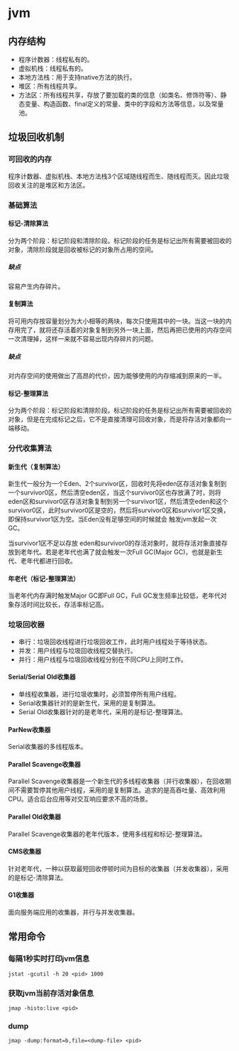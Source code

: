 # jvm

## 内存结构

+ 程序计数器：线程私有的。
+ 虚拟机栈：线程私有的。
+ 本地方法栈：用于支持native方法的执行。
+ 堆区：所有线程共享。
+ 方法区：所有线程共享，存放了要加载的类的信息（如类名、修饰符等）、静态变量、构造函数、final定义的常量、类中的字段和方法等信息，以及常量池。

## 垃圾回收机制

### 可回收的内存

程序计数器、虚拟机栈、本地方法栈3个区域随线程而生、随线程而灭。因此垃圾回收关注的是堆区和方法区。

### 基础算法

#### 标记-清除算法

分为两个阶段：标记阶段和清除阶段。标记阶段的任务是标记出所有需要被回收的对象，清除阶段就是回收被标记的对象所占用的空间。

##### 缺点

容易产生内存碎片。

#### 复制算法

将可用内存按容量划分为大小相等的两块，每次只使用其中的一块。当这一块的内存用完了，就将还存活着的对象复制到另外一块上面，然后再把已使用的内存空间一次清理掉，这样一来就不容易出现内存碎片的问题。

##### 缺点

对内存空间的使用做出了高昂的代价，因为能够使用的内存缩减到原来的一半。

#### 标记-整理算法

分为两个阶段：标记阶段和清除阶段。标记阶段的任务是标记出所有需要被回收的对象，但是在完成标记之后，它不是直接清理可回收对象，而是将存活对象都向一端移动。

### 分代收集算法

#### 新生代（复制算法）

新生代一般分为一个Eden、2个survivor区，回收时先将eden区存活对象复制到一个survivor0区，然后清空eden区，当这个survivor0区也存放满了时，则将eden区和survivor0区存活对象复制到另一个survivor1区，然后清空eden和这个survivor0区，此时survivor0区是空的，然后将survivor0区和survivor1区交换，即保持survivor1区为空。当Eden没有足够空间的时候就会 触发jvm发起一次GC。

当survivor1区不足以存放 eden和survivor0的存活对象时，就将存活对象直接存放到老年代。若是老年代也满了就会触发一次Full GC(Major GC)，也就是新生代、老年代都进行回收。

#### 年老代（标记-整理算法）

当老年代内存满时触发Major GC即Full GC，Full GC发生频率比较低，老年代对象存活时间比较长，存活率标记高。

### 垃圾回收器

+ 串行：垃圾回收线程进行垃圾回收工作，此时用户线程处于等待状态。
+ 并发：用户线程与垃圾回收线程交替执行。
+ 并行：用户线程与垃圾回收线程分别在不同CPU上同时工作。

#### Serial/Serial Old收集器

+ 单线程收集器，进行垃圾收集时，必须暂停所有用户线程。
+ Serial收集器针对的是新生代，采用的是复制算法。
+ Serial Old收集器针对的是老年代，采用的是标记-整理算法。

#### ParNew收集器

Serial收集器的多线程版本。

#### Parallel Scavenge收集器

Parallel Scavenge收集器是一个新生代的多线程收集器（并行收集器），在回收期间不需要暂停其他用户线程，采用的是复制算法。追求的是高吞吐量、高效利用CPU。适合后台应用等对交互响应要求不高的场景。

#### Parallel Old收集器

Parallel Scavenge收集器的老年代版本，使用多线程和标记-整理算法。

#### CMS收集器

针对老年代，一种以获取最短回收停顿时间为目标的收集器（并发收集器），采用的是标记-清除算法。

#### G1收集器

面向服务端应用的收集器，并行与并发收集器。

## 常用命令

### 每隔1秒实时打印jvm信息

```
jstat -gcutil -h 20 <pid> 1000
```

### 获取jvm当前存活对象信息

```
jmap -histo:live <pid>
```

### dump

```
jmap -dump:format=b,file=<dump-file> <pid>
```
